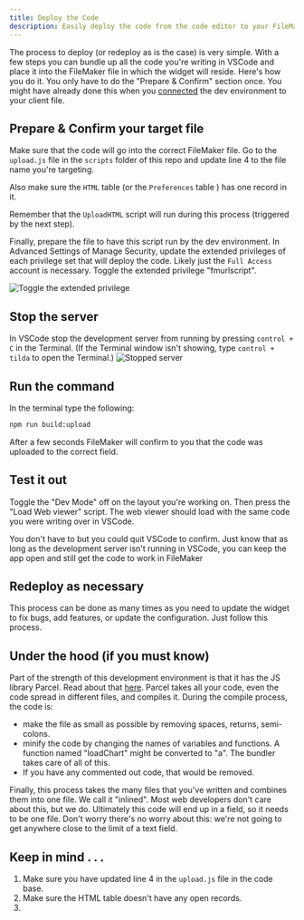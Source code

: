 ```yaml
---
title: Deploy the Code
description: Easily deploy the code from the code editor to your FileMaker file.
---
```


The process to deploy (or redeploy as is the case) is very simple. With a few steps you can bundle up all the code you're writing in VSCode and place it into the FileMaker file in which the widget will reside. Here's how you do it.
You only have to do the "Prepare & Confirm" section once. You might have already done this when you [connected](/docs/connecting-to-fm) the dev environment to your client file.

## Prepare & Confirm your target file

Make sure that the code will go into the correct FileMaker file. Go to the `upload.js` file in the `scripts` folder of this repo and update line 4 to the file name you're targeting.

Also make sure the `HTML` table (or the `Preferences` table ) has one record in it.

Remember that the `UploadHTML` script will run during this process (triggered by the next step).

Finally, prepare the file to have this script run by the dev environment. In Advanced Settings of Manage Security, update the extended privileges of each privilege set that will deploy the code. Likely just the `Full Access` account is necessary.
Toggle the extended privilege "fmurlscript".

![Toggle the extended privilege](/img/fmurlscript.png)

## Stop the server

In VSCode stop the development server from running by pressing `control + C` in the Terminal. (If the Terminal window isn't showing, type `control + tilda` to open the Terminal.)
![Stopped server](/img/stoppedServer.png)

## Run the command

In the terminal type the following:

```bash
npm run build:upload
```

After a few seconds FileMaker will confirm to you that the code was uploaded to the correct field.

## Test it out

Toggle the "Dev Mode" off on the layout you're working on. Then press the "Load Web viewer" script. The web viewer should load with the same code you were writing over in VSCode.

You don't have to but you could quit VSCode to confirm. Just know that as long as the development server isn't running in VSCode, you can keep the app open and still get the code to work in FileMaker

## Redeploy as necessary

This process can be done as many times as you need to update the widget to fix bugs, add features, or update the configuration. Just follow this process.

## Under the hood (if you must know)

Part of the strength of this development environment is that it has the JS library Parcel. Read about that [here](/docs/under-the-hood#Parcel).
Parcel takes all your code, even the code spread in different files, and compiles it. During the compile process, the code is:

- make the file as small as possible by removing spaces, returns, semi-colons.
- minify the code by changing the names of variables and functions. A function named "loadChart" might be converted to "a". The bundler takes care of all of this.
- If you have any commented out code, that would be removed.

Finally, this process takes the many files that you've written and combines them into one file. We call it "inlined".
Most web developers don't care about this, but we do. Ultimately this code will end up in a field, so it needs to be one file. Don't worry there's no worry about this: we're not going to get anywhere close to the limit of a text field.

## Keep in mind . . .

1. Make sure you have updated line 4 in the `upload.js` file in the code base.
2. Make sure the HTML table doesn't have any open records.
3.
